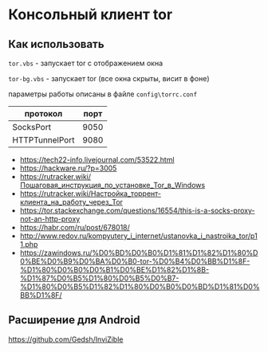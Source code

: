 # Консольный клиент tor

## Как использовать

`tor.vbs` - запускает tor с отображением окна

`tor-bg.vbs` - запускает tor (все окна скрыты, висит в фоне)

параметры работы описаны в файле `config\torrc.conf`

протокол|порт
|-|-|
SocksPort|9050
HTTPTunnelPort|9080

- <https://tech22-info.livejournal.com/53522.html>
- <https://hackware.ru/?p=3005>
- <https://rutracker.wiki/Пошаговая_инструкция_по_установке_Tor_в_Windows>
- <https://rutracker.wiki/Настройка_торрент-клиента_на_работу_через_Tor>
- <https://tor.stackexchange.com/questions/16554/this-is-a-socks-proxy-not-an-http-proxy>
- <https://habr.com/ru/post/678018/>
- <http://www.redov.ru/kompyutery_i_internet/ustanovka_i_nastroika_tor/p11.php>
- <https://zawindows.ru/%D0%BD%D0%B0%D1%81%D1%82%D1%80%D0%BE%D0%B9%D0%BA%D0%B0-tor-%D0%B4%D0%BB%D1%8F-%D1%80%D0%B0%D0%B1%D0%BE%D1%82%D1%8B-%D1%87%D0%B5%D1%80%D0%B5%D0%B7-%D1%80%D0%B5%D1%82%D1%80%D0%B0%D0%BD%D1%81%D0%BB%D1%8F/>

## Расширение для Android

<https://github.com/Gedsh/InviZible>
